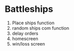 # Battleships

1. Place ships function
2. random ships com function
3. delay orders
4. homescreen
5. win/loss screen
